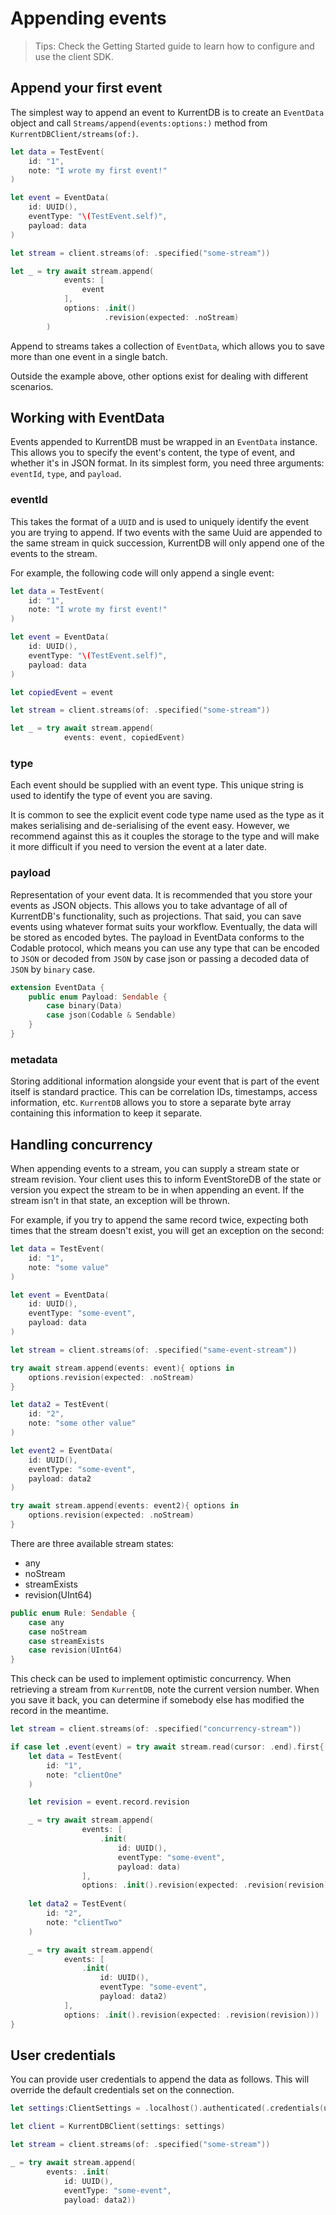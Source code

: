 # Appending events


> Tips: Check the Getting Started guide to learn how to configure and use the client SDK.

## Append your first event
The simplest way to append an event to KurrentDB is to create an `EventData` object and call ``Streams/append(events:options:)`` method from ``KurrentDBClient/streams(of:)``.

```swift
let data = TestEvent(
    id: "1",
    note: "I wrote my first event!"
)

let event = EventData(
    id: UUID(),
    eventType: "\(TestEvent.self)",
    payload: data
)

let stream = client.streams(of: .specified("some-stream"))

let _ = try await stream.append(
            events: [
                event
            ], 
            options: .init()
                     .revision(expected: .noStream)
        )
```

Append to streams takes a collection of `EventData`, which allows you to save more than one event in a single batch.

Outside the example above, other options exist for dealing with different scenarios.

## Working with EventData

Events appended to KurrentDB must be wrapped in an `EventData` instance. This allows you to specify the event's content, the type of event, and whether it's in JSON format. In its simplest form, you need three arguments: `eventId`, `type`, and `payload`.


### eventId
This takes the format of a `UUID` and is used to uniquely identify the event you are trying to append. If two events with the same Uuid are appended to the same stream in quick succession, KurrentDB will only append one of the events to the stream.

For example, the following code will only append a single event:

```swift
let data = TestEvent(
    id: "1",
    note: "I wrote my first event!"
)

let event = EventData(
    id: UUID(),
    eventType: "\(TestEvent.self)",
    payload: data
)

let copiedEvent = event

let stream = client.streams(of: .specified("some-stream"))

let _ = try await stream.append(
            events: event, copiedEvent)
```

### type
Each event should be supplied with an event type. This unique string is used to identify the type of event you are saving.

It is common to see the explicit event code type name used as the type as it makes serialising and de-serialising of the event easy. However, we recommend against this as it couples the storage to the type and will make it more difficult if you need to version the event at a later date.

### payload 

Representation of your event data. It is recommended that you store your events as JSON objects. This allows you to take advantage of all of KurrentDB's functionality, such as projections. That said, you can save events using whatever format suits your workflow. Eventually, the data will be stored as encoded bytes.
The payload in EventData conforms to the Codable protocol, which means you can use any type that can be encoded to `JSON` or decoded from `JSON` by case json or passing a decoded data of `JSON` by `binary` case.

```swift
extension EventData {
    public enum Payload: Sendable {
        case binary(Data)
        case json(Codable & Sendable)
    }
}
```


### metadata
Storing additional information alongside your event that is part of the event itself is standard practice. This can be correlation IDs, timestamps, access information, etc. `KurrentDB` allows you to store a separate byte array containing this information to keep it separate.




## Handling concurrency
When appending events to a stream, you can supply a stream state or stream revision. Your client uses this to inform EventStoreDB of the state or version you expect the stream to be in when appending an event. If the stream isn't in that state, an exception will be thrown.

For example, if you try to append the same record twice, expecting both times that the stream doesn't exist, you will get an exception on the second:

```swift
let data = TestEvent(
    id: "1",
    note: "some value"
)

let event = EventData(
    id: UUID(),
    eventType: "some-event",
    payload: data
)

let stream = client.streams(of: .specified("same-event-stream"))

try await stream.append(events: event){ options in
    options.revision(expected: .noStream)
}

let data2 = TestEvent(
    id: "2",
    note: "some other value"
)

let event2 = EventData(
    id: UUID(),
    eventType: "some-event",
    payload: data2
)

try await stream.append(events: event2){ options in
    options.revision(expected: .noStream)
}

```

There are three available stream states:

- any
- noStream
- streamExists
- revision(UInt64)

```swift
public enum Rule: Sendable {
    case any
    case noStream
    case streamExists
    case revision(UInt64)
}
```

This check can be used to implement optimistic concurrency. When retrieving a stream from `KurrentDB`, note the current version number. When you save it back, you can determine if somebody else has modified the record in the meantime.


```swift
let stream = client.streams(of: .specified("concurrency-stream"))

if case let .event(event) = try await stream.read(cursor: .end).first{ _ in true}{
    let data = TestEvent(
        id: "1",
        note: "clientOne"
    )

    let revision = event.record.revision

    _ = try await stream.append(
                events: [
                    .init(
                        id: UUID(),
                        eventType: "some-event",
                        payload: data)
                ], 
                options: .init().revision(expected: .revision(revision)))
    
    let data2 = TestEvent(
        id: "2",
        note: "clientTwo"
    )

    _ = try await stream.append(
            events: [
                .init(
                    id: UUID(),
                    eventType: "some-event",
                    payload: data2)
            ], 
            options: .init().revision(expected: .revision(revision)))
}
```

## User credentials
You can provide user credentials to append the data as follows. This will override the default credentials set on the connection.

```swift
let settings:ClientSettings = .localhost().authenticated(.credentials(username: "admin", password: "changeit"))

let client = KurrentDBClient(settings: settings)

let stream = client.streams(of: .specified("some-stream"))

_ = try await stream.append(
        events: .init(
            id: UUID(),
            eventType: "some-event",
            payload: data2))
```

